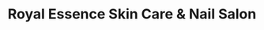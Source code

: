 ---
title: "Royal Essence Skin Care & Nail Salon"
url: /arlington/royal-essence-skin-care-and-nail-salon/
shop: beauty
---